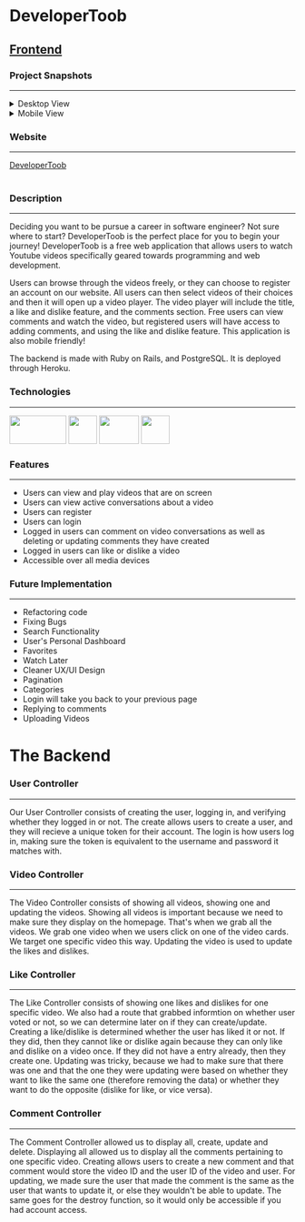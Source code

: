 # **DeveloperToob**

## [Frontend](https://github.com/KwokRen/ProjectThreeFrontend/blob/master/README.md)

### Project Snapshots

***

<details class="cursor">
<summary>Desktop View</summary>
<img src="https://res.cloudinary.com/dpggcudix/image/upload/v1598748671/Screen_Shot_2020-08-29_at_8.43.01_PM.png_20-49-28-430_hoyxmy.png" width="400" height= "150">
<img src="https://res.cloudinary.com/dpggcudix/image/upload/v1598748671/Screen_Shot_2020-08-29_at_8.43.35_PM.png_20-49-31-670_qbdnzm.png" width="400" height= "150">
<img src="https://res.cloudinary.com/dpggcudix/image/upload/v1598748671/Screen_Shot_2020-08-29_at_8.45.13_PM.png_20-49-35-575_safobt.png" width="400" height= "150">
</details>
<details class="cursor">
<summary>Mobile View</summary>
<img src="https://res.cloudinary.com/dpggcudix/image/upload/v1598748671/Screen_Shot_2020-08-29_at_8.46.01_PM.png_20-49-38-775_hxojlh.png" width="200" height= "320">
<img src="https://res.cloudinary.com/dpggcudix/image/upload/v1598748671/Screen_Shot_2020-08-29_at_8.46.19_PM.png_20-49-41-642_fz764y.png" width="200" height= "320">
</details>

### Website

***

<a href="https://developertoob.netlify.app/">
DeveloperToob
</a>

<br>
<br>

### Description

***

Deciding you want to be pursue a career in software engineer? Not sure where to start? DeveloperToob is the perfect place for you to begin your journey! DeveloperToob is a free web application that allows users to watch Youtube videos specifically geared towards programming and web development.

Users can browse through the videos freely, or they can choose to register an account on our website. All users can then select videos of their choices and then it will open up a video player. The video player will include the title, a like and dislike feature, and the comments section. Free users can view comments and watch the video, but registered users will have access to adding comments, and using the like and dislike feature. This application is also mobile friendly!

The backend is made with Ruby on Rails, and PostgreSQL. It is deployed through Heroku. 

### Technologies

***

<img src ="https://cdn.worldvectorlogo.com/logos/rails-1.svg" width="100" height="50">
<img src ="https://cdn.worldvectorlogo.com/logos/ruby.svg" width="50" height="50">
<img src ="https://cdn.worldvectorlogo.com/logos/postgresql.svg" width="70" height="50">
<img src ="https://cdn.worldvectorlogo.com/logos/heroku.svg" width="50" height="50">

### Features

***

- Users can view and play videos that are on screen
- Users can view active conversations about a video
- Users can register
- Users can login
- Logged in users can comment on video conversations as well as deleting or updating comments they have created
- Logged in users can like or dislike a video
- Accessible over all media devices

### Future Implementation

***

- Refactoring code
- Fixing Bugs
- Search Functionality
- User's Personal Dashboard
- Favorites
- Watch Later
- Cleaner UX/UI Design
- Pagination
- Categories
- Login will take you back to your previous page
- Replying to comments
- Uploading Videos

# The Backend

### User Controller

***

Our User Controller consists of creating the user, logging in, and verifying whether they logged in or not. The create allows users to create a user, and they will recieve a unique token for their account. The login is how users log in, making sure the token is equivalent to the username and password it matches with. 

### Video Controller

***

The Video Controller consists of showing all videos, showing one and updating the videos. Showing all videos is important because we need to make sure they display on the homepage. That's when we grab all the videos. We grab one video when we users click on one of the video cards. We target one specific video this way. Updating the video is used to update the likes and dislikes. 

### Like Controller

***

The Like Controller consists of showing one likes and dislikes for one specific video. We also had a route that grabbed informtion on whether user voted or not, so we can determine later on if they can create/update. Creating a like/dislike is determined whether the user has liked it or not. If they did, then they cannot like or dislike again because they can only like and dislike on a video once. If they did not have a entry already, then they create one. Updating was tricky, because we had to make sure that there was one and that the one they were updating were based on whether they want to like the same one (therefore removing the data) or whether they want to do the opposite (dislike for like, or vice versa).

### Comment Controller

***

The Comment Controller allowed us to display all, create, update and delete. Displaying all allowed us to display all the comments pertaining to one specific video. Creating allows users to create a new comment and that comment would store the video ID and the user ID of the video and user. For updating, we made sure the user that made the comment is the same as the user that wants to update it, or else they wouldn't be able to update. The same goes for the destroy function, so it would only be accessible if you had account access.